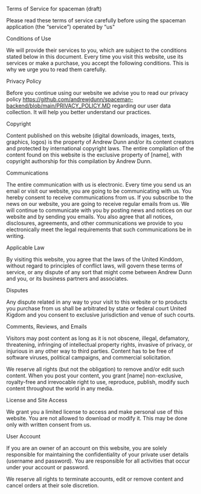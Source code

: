 Terms of Service for spaceman (draft)

Please read these terms of service carefully before using the spaceman application (the “service”) operated by “us"

Conditions of Use

We will provide their services to you, which are subject to the conditions stated below in this document. Every time you visit this website, use its services or make a purchase, you accept the following conditions. This is why we urge you to read them carefully.

Privacy Policy

Before you continue using our website we advise you to read our privacy policy https://github.com/andrewjdunn/spaceman-backend/blob/main/PRIVACY_POLICY.MD regarding our user data collection. It will help you better understand our practices.

Copyright

Content published on this website (digital downloads, images, texts, graphics, logos) is the property of Andrew Dunn and/or its content creators and protected by international copyright laws. The entire compilation of the content found on this website is the exclusive property of [name], with copyright authorship for this compilation by Andrew Dunn.

Communications

The entire communication with us is electronic. Every time you send us an email or visit our website, you are going to be communicating with us. You hereby consent to receive communications from us. If you subscribe to the news on our website, you are going to receive regular emails from us. We will continue to communicate with you by posting news and notices on our website and by sending you emails. You also agree that all notices, disclosures, agreements, and other communications we provide to you electronically meet the legal requirements that such communications be in writing.

Applicable Law

By visiting this website, you agree that the laws of the United Kinddom, without regard to principles of conflict laws, will govern these terms of service, or any dispute of any sort that might come between Andrew Dunn and you, or its business partners and associates.

Disputes

Any dispute related in any way to your visit to this website or to products you purchase from us shall be arbitrated by state or federal court United Kigdom and you consent to exclusive jurisdiction and venue of such courts.

Comments, Reviews, and Emails

Visitors may post content as long as it is not obscene, illegal, defamatory, threatening, infringing of intellectual property rights, invasive of privacy, or injurious in any other way to third parties. Content has to be free of software viruses, political campaigns, and commercial solicitation.

We reserve all rights (but not the obligation) to remove and/or edit such content. When you post your content, you grant [name] non-exclusive, royalty-free and irrevocable right to use, reproduce, publish, modify such content throughout the world in any media.

License and Site Access

We grant you a limited license to access and make personal use of this website. You are not allowed to download or modify it. This may be done only with written consent from us.

User Account

If you are an owner of an account on this website, you are solely responsible for maintaining the confidentiality of your private user details (username and password). You are responsible for all activities that occur under your account or password.

We reserve all rights to terminate accounts, edit or remove content and cancel orders at their sole discretion.
